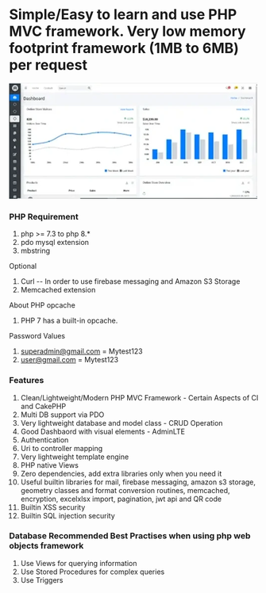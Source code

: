 
Simple/Easy to learn and use PHP MVC framework. Very low memory footprint framework (1MB to 6MB) per request
=======

<img src="https://github.com/RakeshShrestha/Php-Web-Objects/blob/master/screen/dashboard1.png?raw=true" alt="Dashboard" />

### PHP Requirement

1. php >= 7.3 to php 8.*
2. pdo mysql extension
3. mbstring

Optional
1. Curl -- In order to use firebase messaging and Amazon S3 Storage
2. Memcached extension

About PHP opcache
1. PHP 7 has a built-in opcache. 

Password Values
1. superadmin@gmail.com = Mytest123
2. user@gmail.com = Mytest123

### Features
1. Clean/Lightweight/Modern PHP MVC Framework - Certain Aspects of CI and CakePHP
2. Multi DB support via PDO 
3. Very lightweight database and model class  - CRUD Operation
4. Good Dashbaord with visual elements - AdminLTE
5. Authentication
6. Uri to controller mapping
7. Very lightweight template engine
8. PHP native Views
9. Zero dependencies, add extra libraries only when you need it
10. Useful builtin libraries for mail, firebase messaging, amazon s3 storage, geometry classes and format conversion routines, memcached, encryption, excelxlsx import, pagination, jwt api and QR code
11. Builtin XSS security
12. Builtin SQL injection security

### Database Recommended Best Practises when using php web objects framework
1. Use Views for querying information
2. Use Stored Procedures for complex queries
3. Use Triggers
